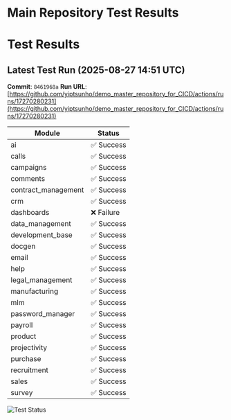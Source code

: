 # Main Repository Test Results

# Test Results

## Latest Test Run (2025-08-27 14:51 UTC)

**Commit**: `8461968a`
**Run URL**: [https://github.com/yiptsunho/demo_master_repository_for_CICD/actions/runs/17270280231](https://github.com/yiptsunho/demo_master_repository_for_CICD/actions/runs/17270280231)

| Module | Status |
|--------|--------|
| ai | ✅ Success |
| calls | ✅ Success |
| campaigns | ✅ Success |
| comments | ✅ Success |
| contract_management | ✅ Success |
| crm | ✅ Success |
| dashboards | ❌ Failure |
| data_management | ✅ Success |
| development_base | ✅ Success |
| docgen | ✅ Success |
| email | ✅ Success |
| help | ✅ Success |
| legal_management | ✅ Success |
| manufacturing | ✅ Success |
| mlm | ✅ Success |
| password_manager | ✅ Success |
| payroll | ✅ Success |
| product | ✅ Success |
| projectivity | ✅ Success |
| purchase | ✅ Success |
| recruitment | ✅ Success |
| sales | ✅ Success |
| survey | ✅ Success |

![Test Status](https://img.shields.io/badge/Test%20Status-failure-green)
